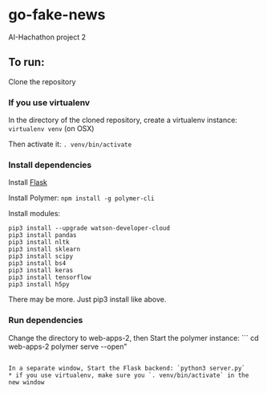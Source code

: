 # go-fake-news
AI-Hachathon project 2

## To run: 
Clone the repository

### If you use virtualenv
In the directory of the cloned repository, create a virtualenv instance: `virtualenv venv` (on OSX)

Then activate it: `. venv/bin/activate`

### Install dependencies
Install [Flask](http://flask.pocoo.org/docs/0.12/installation/)

Install Polymer: `npm install -g polymer-cli`

Install modules: 
```
pip3 install --upgrade watson-developer-cloud
pip3 install pandas
pip3 install nltk
pip3 install sklearn
pip3 install scipy
pip3 install bs4
pip3 install keras
pip3 install tensorflow
pip3 install h5py
```
There may be more. Just pip3 install like above.

### Run dependencies
Change the directory to web-apps-2, then Start the polymer instance: ```
cd web-apps-2
polymer serve --open"
```

In a separate window, Start the Flask backend: `python3 server.py`
* if you use virtualenv, make sure you `. venv/bin/activate` in the new window
